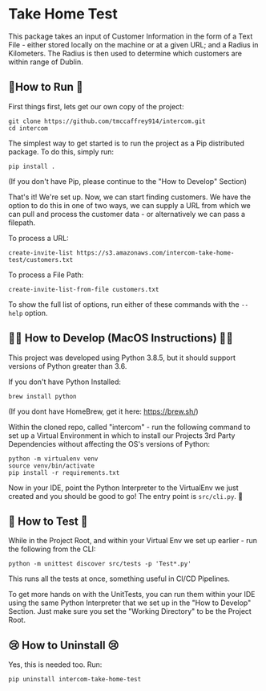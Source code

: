 # Take Home Test
This package takes an input of Customer Information in the form of a Text File - either stored locally on the machine 
or at a given URL; and a Radius in Kilometers. The Radius is then used to determine which customers are within range 
of Dublin.

## 🏃How to Run 🚶
First things first, lets get our own copy of the project:
```shell script
git clone https://github.com/tmccaffrey914/intercom.git
cd intercom
```

The simplest way to get started is to run the project as a Pip distributed package. To do this, simply run:
```shell script
pip install .
```
(If you don't have Pip, please continue to the "How to Develop" Section)

That's it! We're set up. Now, we can start finding customers. We have the option to do this in one of two ways, we 
can supply a URL from which we can pull and process the customer data - or alternatively we can pass a filepath.

To process a URL:
```shell script
create-invite-list https://s3.amazonaws.com/intercom-take-home-test/customers.txt
``` 
To process a File Path:
```shell script
create-invite-list-from-file customers.txt
``` 

To show the full list of options, run either of these commands with the `--help` option.

## 👨‍💻 How to Develop (MacOS Instructions) 👩‍💻
This project was developed using Python 3.8.5, but it should support versions of Python greater than 3.6.

If you don't have Python Installed:
```shell script
brew install python
```
(If you dont have HomeBrew, get it here: https://brew.sh/)

Within the cloned repo, called "intercom" - run the following command to set up a Virtual Environment in which 
to install our Projects 3rd Party Dependencies without affecting the OS's versions of Python:
```shell script
python -m virtualenv venv
source venv/bin/activate
pip install -r requirements.txt
```
Now in your IDE, point the Python Interpreter to the VirtualEnv we just created and you should be good to go! 
The entry point is `src/cli.py`. 🤫

## 🧪 How to Test 🧪
While in the Project Root, and within your Virtual Env we set up earlier -  run the following from the CLI:
```shell script
python -m unittest discover src/tests -p 'Test*.py'
```
This runs all the tests at once, something useful in CI/CD Pipelines.

To get more hands on with the UnitTests, you can run them within your IDE using the same Python Interpreter 
that we set up in the "How to Develop" Section. Just make sure you set the "Working Directory" to be the 
Project Root.

## 😢 How to Uninstall 😢
Yes, this is needed too. Run: 
```shell script
pip uninstall intercom-take-home-test
```

